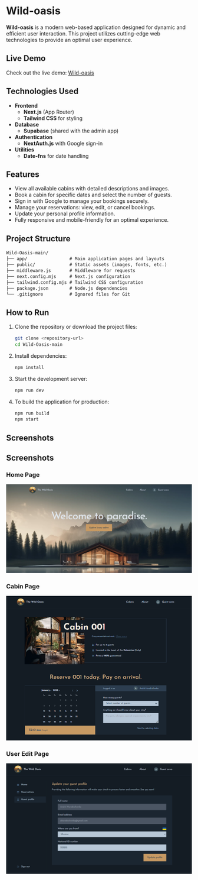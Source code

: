 # Wild-oasis

**Wild-oasis** is a modern web-based application designed for dynamic and efficient user interaction. This project utilizes cutting-edge web technologies to provide an optimal user experience.

## Live Demo

Check out the live demo: [Wild-oasis](https://wild-oasis-three.vercel.app/)

## Technologies Used

- **Frontend**
  - **Next.js** (App Router)
  - **Tailwind CSS** for styling
- **Database**
  - **Supabase** (shared with the admin app)
- **Authentication**
  - **NextAuth.js** with Google sign-in
- **Utilities**
  - **Date-fns** for date handling

## Features

- View all available cabins with detailed descriptions and images.
- Book a cabin for specific dates and select the number of guests.
- Sign in with Google to manage your bookings securely.
- Manage your reservations: view, edit, or cancel bookings.
- Update your personal profile information.
- Fully responsive and mobile-friendly for an optimal experience.


## Project Structure

```plaintext
Wild-Oasis-main/
├── app/                # Main application pages and layouts
├── public/             # Static assets (images, fonts, etc.)
├── middleware.js       # Middleware for requests
├── next.config.mjs     # Next.js configuration
├── tailwind.config.mjs # Tailwind CSS configuration
├── package.json        # Node.js dependencies
└── .gitignore          # Ignored files for Git
```

## How to Run

1. Clone the repository or download the project files:

    ```bash
    git clone <repository-url>
    cd Wild-Oasis-main
    ```

2. Install dependencies:

    ```bash
    npm install
    ```

3. Start the development server:

    ```bash
    npm run dev
    ```

4. To build the application for production:

    ```bash
    npm run build
    npm start
    ```

## Screenshots

## Screenshots

### Home Page
![Dashboard](https://github.com/Redline1e/Wild-Oasis/blob/main/public/screenshots/dashboard.png)

### Cabin Page
![Cabin](https://github.com/Redline1e/Wild-Oasis/blob/main/public/screenshots/cabin.png)

### User Edit Page
![Transactions](https://github.com/Redline1e/Wild-Oasis/blob/main/public/screenshots/user-edit.png)
